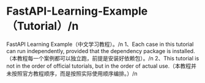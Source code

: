 # FastAPI-Learning-Example（Tutorial）/n
FastAPI  Learning Example（中文学习教程）。/n
1、Each case in this tutorial can run independently, provided that the dependency package is installed.（本教程每一个案例都可以独立跑，前提是安装好依赖包）。/n
2、This tutorial is not in the order of official tutorials, but in the order of actual use.（本教程并未按照官方教程顺序，而是按照实际使用顺序编排。）/n

